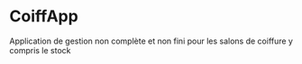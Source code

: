 # CoiffApp
Application de gestion non complète et non fini pour les salons de coiffure y compris le stock
